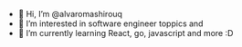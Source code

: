 - 👋 Hi, I’m @alvaromashirouq
- 👀 I’m interested in software engineer toppics and 
- 🌱 I’m currently learning React, go, javascript and more :D

<!---
alvaromashirouq/alvaromashirouq is a ✨ special ✨ repository because its `README.md` (this file) appears on your GitHub profile.
You can click the Preview link to take a look at your changes.
--->
